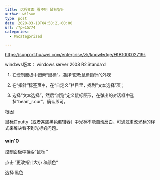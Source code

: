 ```yaml
---
title: 远程桌面 看不到 鼠标指针
author: wiloon
type: post
date: 2020-03-18T04:58:21+00:00
url: /?p=15774
categories:
  - Uncategorized

---
```

https://support.huawei.com/enterprise/zh/knowledge/EKB1000027195
  
windows版本： windows server 2008 R2 Standard
  
1. 在控制面板中搜索“鼠标”，选择“更改鼠标指针的外观
  
2. 在“指针”标签页中，在“自定义”栏目里，找到“文本选择”项；
  
3. 选择“文本选择”，然后“浏览”定义鼠标图形，在弹出的对话框中选择“beam_r.cur”，确认即可。
  
根因
  
鼠标在putty（或者某些黑色编辑器）中光标不能自动反白，可通过更改光标的样式来解决看不到光标的问题。

### win10

控制面板中搜索”鼠标 “
  
点击 ”更改指针大小 和颜色“
  
选择 黑色